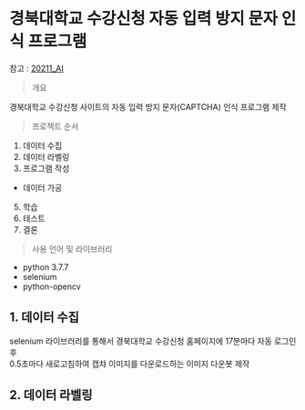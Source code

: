# 경북대학교 수강신청 자동 입력 방지 문자 인식 프로그램

참고 : [20211_AI](https://github.com/bh2980/20211_AI)

> 개요

경북대학교 수강신청 사이트의 자동 입력 방지 문자(CAPTCHA) 인식 프로그램 제작

> 프로젝트 순서

1. 데이터 수집
2. 데이터 라벨링
3. 프로그램 작성
  - 데이터 가공
5. 학습
6. 테스트
7. 결론

> 사용 언어 및 라이브러리

- python 3.7.7
- selenium
- python-opencv

## 1. 데이터 수집

selenium 라이브러리를 통해서 경북대학교 수강신청 홈페이지에 17분마다 자동 로그인 후  
0.5초마다 새로고침하여 캡챠 이미지를 다운로드하는 이미지 다운봇 제작

## 2. 데이터 라벨링
